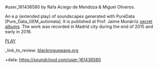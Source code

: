 #user_161436580 by Rafa Aciego de Mendoza & Miguel Oliveros.

An e.p (extended play) of soundscapes generated with PureData [Pure_Data_GEM_automata]. It is published at Prof. Jaime Munárriz <a href="https://archive.org/details/USER_161436580_20161103">secret albums</a>. The work was recorded in Madrid city during the end of 2015 and early in 2016.

<a href=https://archive.org/details/USER_161436580_20161103>PLAY</a>

_link_to_review:
<a href=https://blackroguewave.org/2016/10/19/user_161436580-e-p-2016-0_0_2_5/>blackroguewave.org</a>

+data:
https://soundcloud.com/user-161436580

